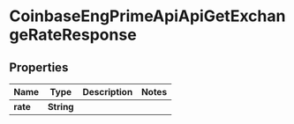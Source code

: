 
# CoinbaseEngPrimeApiApiGetExchangeRateResponse

## Properties
Name | Type | Description | Notes
------------ | ------------- | ------------- | -------------
**rate** | **String** |  | 



